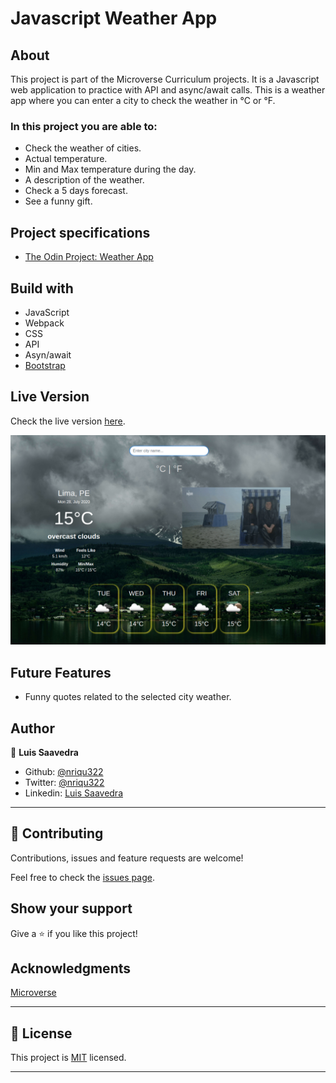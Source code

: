 # Javascript Weather App
  
## About
This project is part of the Microverse Curriculum projects. It is a Javascript web application to practice with API and async/await calls.
This is a weather app where you can enter a city to check the weather in °C or °F.

### In this project you are able to:

- Check the weather of cities.
- Actual temperature.
- Min and Max temperature during the day.
- A description of the weather.
- Check a 5 days forecast.
- See a funny gift.

## Project specifications
* [The Odin Project: Weather App](https://www.theodinproject.com/courses/javascript/lessons/weather-app)

## Build with
* JavaScript
* Webpack
* CSS
* API
* Asyn/await
* [Bootstrap](https://getbootstrap.com/)

## Live Version
Check the live version [here](https://rawcdn.githack.com/nriqu322/weather-app/5a4cce19442a05c959cf34610fa2680ce4ae6f03/dist/index.html).

![Sreenshot](src/images/screenshot.png)

## Future Features
* Funny quotes related to the selected city weather.

## Author

👤 **Luis Saavedra**
- Github: [@nriqu322](https://github.com/nriqu322)
- Twitter: [@nriqu322](https://twitter.com/nriqu322)
- Linkedin: [Luis Saavedra](https://linkedin.com/in/luis-saavedra-sanchez/)

---

## 🤝 Contributing

Contributions, issues and feature requests are welcome!

Feel free to check the [issues page](issues/).

## Show your support

Give a ⭐️ if you like this project!

## Acknowledgments

[Microverse](https://microverse.org)

---

## 📝 License

This project is [MIT](/LICENSE) licensed.

---